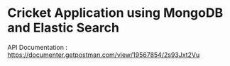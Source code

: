 # Cricket Application using MongoDB and Elastic Search
API Documentation : https://documenter.getpostman.com/view/19567854/2s93Jxt2Vu
